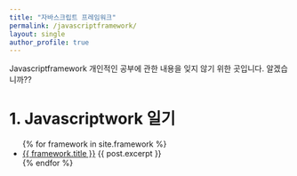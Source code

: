 ```yaml
---
title: "자바스크립트 프레임워크"
permalink: /javascriptframework/
layout: single
author_profile: true
---
```


Javascriptframework 개인적인 공부에 관한 내용을 잊지 않기 위한 곳입니다. 알겠습니까??

# 1. Javascriptwork 일기

<ul>
  {% for framework in site.framework %}
    <li>
      <a href="{{ framework.url }}">{{ framework.title }}</a>
    {{ post.excerpt }}
    </li>
  {% endfor %}
</ul>
